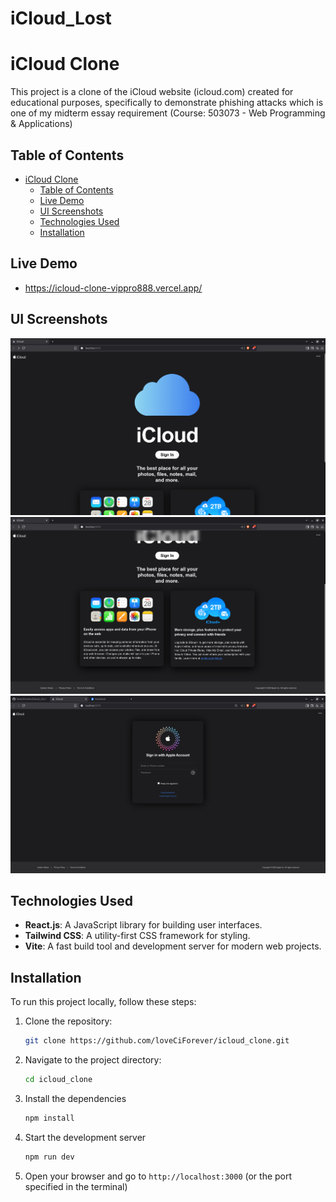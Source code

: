 # iCloud_Lost
# iCloud Clone

This project is a clone of the iCloud website (icloud.com) created for educational purposes, specifically to demonstrate phishing attacks which is one of my midterm essay requirement (Course: 503073 - Web Programming & Applications)

## Table of Contents

- [iCloud Clone](#icloud-clone)
  - [Table of Contents](#table-of-contents)
  - [Live Demo](#live-demo)
  - [UI Screenshots](#ui-screenshots)
  - [Technologies Used](#technologies-used)
  - [Installation](#installation)

## Live Demo
- https://icloud-clone-vippro888.vercel.app/

## UI Screenshots

![](ui_screenshots/1.png)
![](ui_screenshots/2.png)
![](ui_screenshots/3.png)

## Technologies Used

- **React.js**: A JavaScript library for building user interfaces.
- **Tailwind CSS**: A utility-first CSS framework for styling.
- **Vite**: A fast build tool and development server for modern web projects.

## Installation

To run this project locally, follow these steps:

1. Clone the repository:
   ```bash
   git clone https://github.com/loveCiForever/icloud_clone.git
   ```
2. Navigate to the project directory:
   ```bash
   cd icloud_clone
   ```
4. Install the dependencies
   ```bash
   npm install
   ```
5. Start the development server
   ```bash
   npm run dev
   ```
7. Open your browser and go to `http://localhost:3000` (or the port specified in the terminal)
